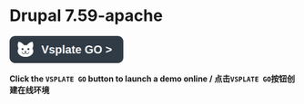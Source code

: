 # Drupal 7.59-apache

<a href="https://www.vsplate.com/?docker-compose=https://github.com/vsplate/dcenvs/drupal/7.59-apache"><img alt="VSPLATE GO" src="https://raw.githubusercontent.com/vsplate/images/master/vsgo_btn.png" width="200px"></a>

**Click the `VSPLATE GO` button to launch a demo online / 点击`VSPLATE GO`按钮创建在线环境**